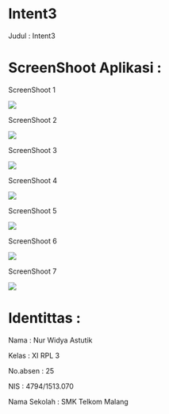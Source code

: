 # Intent3

Judul     : Intent3

# ScreenShoot Aplikasi :

ScreenShoot 1     

<img src="https://github.com/nurwid28/Intent3/blob/master/25_XI%20RPL%203_Nur%20Widya%20Astutik_intent3a.png">

ScreenShoot 2

<img src = "https://github.com/nurwid28/Intent3/blob/master/25_XI%20RPL%203_Nur%20Widya%20Astutik_intent3b.png">

ScreenShoot 3

<img src="https://github.com/nurwid28/Intent3/blob/master/25_XI%20RPL%203_Nur%20Widya%20Astutik_intent3c.png">

ScreenShoot 4 

<img src="https://github.com/nurwid28/Intent3/blob/master/ralatintent3.png">

ScreenShoot 5 

<img src="https://github.com/nurwid28/Intent3/blob/master/25_XI%20RPL%203_Nur%20Widya%20Astutik_intent3e.png">

ScreenShoot 6

<img src="https://github.com/nurwid28/Intent3/blob/master/25_XI%20RPL%203_Nur%20Widya%20Astutik_intent3f.png">

ScreenShoot 7

<img src="https://github.com/nurwid28/Intent3/blob/master/25_XI%20RPL%203_Nur%20Widya%20Astutik_intent3g.png">

# Identittas :

Nama : Nur Widya Astutik 

Kelas : XI RPL 3 

No.absen : 25 

NIS : 4794/1513.070 

Nama Sekolah : SMK Telkom Malang
